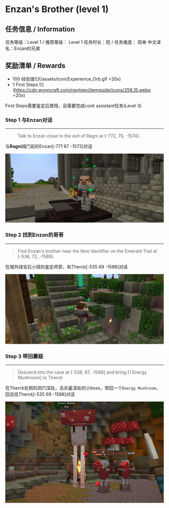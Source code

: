# Enzan's Brother (level 1)

## 任务信息 / Information
任务等级：Level 1 / 推荐等级： Level 1
任务时长：短 / 任务难度： 简单
中文译名：Enzan的兄弟

## 奖励清单 / Rewards
  
+ 100 经验值![](/assets/icon/Experience_Orb.gif =20x)
+ 1 First Steps ![](https://cdn.wynncraft.com/nextgen/itemguide/icons/259_15.webp =20x)

First Steps需要鉴定后使用，且需要完成cook assistant任务(Level 3)



### Step 1 与Enzan对话
---
>Talk to Enzan close to the exit of Ragni at [-772, 70, -1574].

与**Ragni**城门前的<NPC>Enzan</NPC><CC>[-771 67 -1573]</CC>对话

![](/assets/img/lv1-1_en.png)

### Step 2 找到Enzan的哥哥
---
>Find Enzan's brother near the Item Identifier on the Emerald Trail at [-536, 72, -1589].

在城外绿宝石小径的鉴定师旁，和<NPC>Therck</NPC><CC>[-535 69 -1588]</CC>对话

![](/assets/img/lv1-2_en.png)

### Step 3 带回蘑菇
---
>Descend into the cave at [-538, 67, -1586] and bring [1 Energy Mushroom] to Therck

在<NPC>Therck</NPC>右侧的洞穴深处，击杀最深处的小boss，带回一个`Energy Mushroom`，回去找<NPC>Therck</NPC><CC>[-535 69 -1588]</CC>对话

![哎哟我滴妈](/assets/img/lv1-3_en.png)
 
